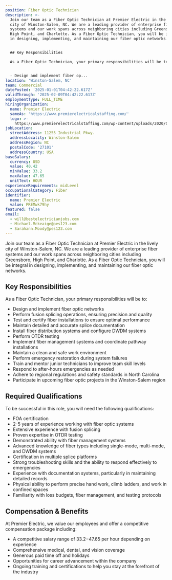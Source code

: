 ```yaml
---
position: Fiber Optic Technician
description: >-
  Join our team as a Fiber Optic Technician at Premier Electric in the lively
  city of Winston-Salem, NC. We are a leading provider of enterprise fiber
  systems and our work spans across neighboring cities including Greensboro,
  High Point, and Charlotte. As a Fiber Optic Technician, you will be integral
  in designing, implementing, and maintaining our fiber optic networks. 


  ## Key Responsibilities

  As a Fiber Optic Technician, your primary responsibilities will be to:


  - Design and implement fiber op...
location: 'Winston-Salem, NC'
team: Commercial
datePosted: '2025-01-01T04:42:22.617Z'
validThrough: '2025-02-09T04:42:22.617Z'
employmentType: FULL_TIME
hiringOrganization:
  name: Premier Electric
  sameAs: 'https://www.premierelectricalstaffing.com/'
  logo: >-
    https://www.premierelectricalstaffing.com/wp-content/uploads/2020/05/Premier-Electrical-Staffing-logo.png
jobLocation:
  streetAddress: 11255 Industrial Pkwy.
  addressLocality: Winston-Salem
  addressRegion: NC
  postalCode: '27101'
  addressCountry: USA
baseSalary:
  currency: USD
  value: 40.42
  minValue: 33.2
  maxValue: 47.65
  unitText: HOUR
experienceRequirements: midLevel
occupationalCategory: Fiber
identifier:
  name: Premier Electric
  value: PREMwk79hy
featured: false
email:
  - will@bestelectricianjobs.com
  - Michael.Mckeaige@pes123.com
  - Sarahann.Moody@pes123.com
---
```




Join our team as a Fiber Optic Technician at Premier Electric in the lively city of Winston-Salem, NC. We are a leading provider of enterprise fiber systems and our work spans across neighboring cities including Greensboro, High Point, and Charlotte. As a Fiber Optic Technician, you will be integral in designing, implementing, and maintaining our fiber optic networks. 

## Key Responsibilities
As a Fiber Optic Technician, your primary responsibilities will be to:

- Design and implement fiber optic networks
- Perform fusion splicing operations, ensuring precision and quality
- Test and certify fiber installations to ensure optimal performance
- Maintain detailed and accurate splice documentation
- Install fiber distribution systems and configure DWDM systems
- Perform OTDR testing
- Implement fiber management systems and coordinate pathway installations
- Maintain a clean and safe work environment
- Perform emergency restoration during system failures
- Train and mentor junior technicians to improve team skill levels
- Respond to after-hours emergencies as needed
- Adhere to regional regulations and safety standards in North Carolina
- Participate in upcoming fiber optic projects in the Winston-Salem region

## Required Qualifications
To be successful in this role, you will need the following qualifications:

- FOA certification
- 2-5 years of experience working with fiber optic systems
- Extensive experience with fusion splicing
- Proven expertise in OTDR testing
- Demonstrated ability with fiber management systems
- Advanced knowledge of fiber types including single-mode, multi-mode, and DWDM systems
- Certification in multiple splice platforms
- Strong troubleshooting skills and the ability to respond effectively to emergencies
- Experience with documentation systems, particularly in maintaining detailed records
- Physical ability to perform precise hand work, climb ladders, and work in confined spaces
- Familiarity with loss budgets, fiber management, and testing protocols

## Compensation & Benefits
At Premier Electric, we value our employees and offer a competitive compensation package including:

- A competitive salary range of $33.2-$47.65 per hour depending on experience
- Comprehensive medical, dental, and vision coverage
- Generous paid time off and holidays
- Opportunities for career advancement within the company
- Ongoing training and certifications to help you stay at the forefront of the industry
